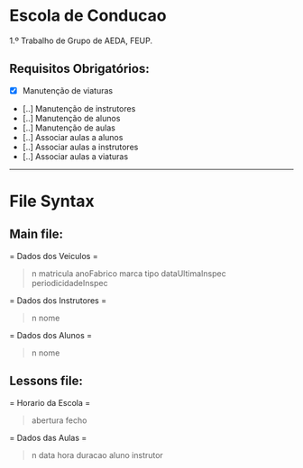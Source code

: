 Escola de Conducao
==================
1.º Trabalho de Grupo de AEDA, FEUP.

Requisitos Obrigatórios:
------------------------
- [x] Manutenção de viaturas
- [..] Manutenção de instrutores
- [..] Manutenção de alunos
- [..] Manutenção de aulas
- [..] Associar aulas a alunos
- [..] Associar aulas a instrutores
- [..] Associar aulas a viaturas

---

File Syntax
===========

Main file:
----------
= Dados dos Veiculos =
> n
> matricula anoFabrico marca tipo dataUltimaInspec periodicidadeInspec

= Dados dos Instrutores =
> n
> nome

= Dados dos Alunos =
> n
> nome

Lessons file:
-------------
= Horario da Escola =
> abertura fecho

= Dados das Aulas =
> n
> data hora duracao aluno instrutor